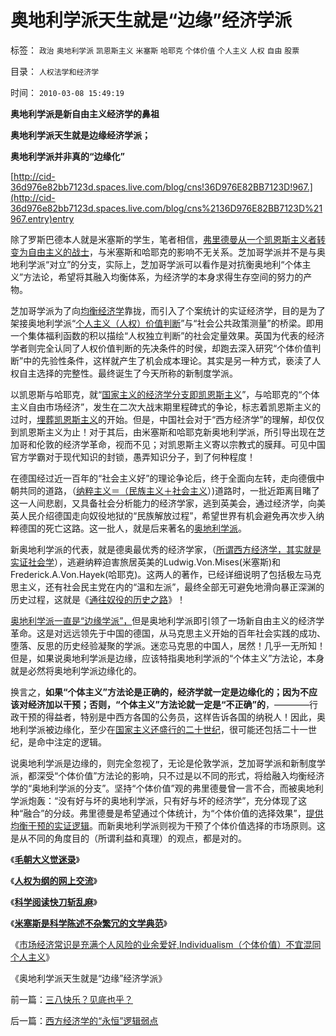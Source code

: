# 奥地利学派天生就是“边缘”经济学派

标签： `政治` `奥地利学派` `凯恩斯主义` `米塞斯` `哈耶克` `个体价值` `个人主义` `人权` `自由` `股票` 

目录： `人权法学和经济学`

时间： `2010-03-08 15:49:19`

**奥地利学派是新自由主义经济学的鼻祖**

**奥地利学派天生就是边缘经济学派；**

**奥地利学派并非真的“边缘化”**

[http://cid-36d976e82bb7123d.spaces.live.com/blog/cns!36D976E82BB7123D!967.](http://cid-36d976e82bb7123d.spaces.live.com/blog/cns%2136D976E82BB7123D%21967.entry)entry

除了罗斯巴德本人就是米塞斯的学生，笔者相信，[弗里德曼从一个凯恩斯主义者转变为自由主义的战士](../../../2009/11/10/米尔顿弗里德曼和马克思观点相同的错误.md)，与米塞斯和哈耶克的影响不无关系。芝加哥学派并不是与奥地利学派“对立”的分支，实际上，芝加哥学派可以看作是对抗衡奥地利“个体主义”方法论，希望将其融入均衡体系，为经济学的本身求得生存空间的努力的产物。

芝加哥学派为了向[均衡经济学](../../../2010/1/21/三种现代经济学体系和经济学的科学实证源.md)靠拢，而引入了个案统计的实证经济学，目的是为了架接奥地利学派“[个人主义（人权）价值判断](../../../2010/1/21/人权是价值判断的原子单位.md)”与“社会公共政策测量”的桥梁。即用一个集体福利函数的积以描绘“人权独立判断”的社会定量效果。英国为代表的经济学者则完全认同了人权价值判断的先决条件的时侯，却跑去深入研究“个体价值判断”中的先验性条件，这样就产生了机会成本理论。其实是另一种方式，亵渎了人权自主选择的完整性。最终诞生了今天所称的新制度学派。

以凯恩斯与哈耶克，就“[国家主义的经济学分支即凯恩斯主义](../../../2010/2/7/有中国特色的凯恩斯主义.md)”，与哈耶克的“个体主义自由市场经济”，发生在二次大战末期里程碑式的争论，标志着凯恩斯主义的过时，[埋葬凯恩斯主义](../../../2009/9/20/埋葬凯恩斯主义专题文章集.md)的开始。但是，中国社会对于“西方经济学”的理解，却仅仅到凯恩斯主义为止！对于其后，由米塞斯和哈耶克新奥地利学派，所引导出现在芝加哥和伦敦的经济学革命，视而不见；对凯恩斯主义寄以宗教式的膜拜。可见中国官方学霸对于现代知识的封锁，愚弄知识分子，到了何种程度！

在德国经过近一百年的“社会主义好”的理论争论后，终于全面向左转，走向德俄中朝共同的道路，（[纳粹主义＝（民族主义＋社会主义](../../../2008/7/6/什么是社会生产的价值？什么是GDP？.md)）)道路时，一批近距离目睹了这一人间悲剧，又具备社会分析能力的经济学家，逃到英美会，通过经济学，向美英人民介绍德国走向奴役地狱的“民族解放过程”，希望世界有机会避免再次步入纳粹德国的死亡这路。这一批人，就是后来著名的[奥地利学派](../../../2010/1/21/奥地利学派，孤独的自由战士.md)。

新奥地利学派的代表，就是德奥最优秀的经济学家，（[所谓西方经济学，其实就是实证社会学](../../../2010/1/21/三种现代经济学体系和经济学的科学实证源.md)），逃避纳粹迫害旅居英美的Ludwig.Von.Mises(米塞斯)和Frederick.A.Von.Hayek(哈耶克)。这两人的著作，已经详细说明了包括极左马克思主义，还有社会民主党在内的“温和左派”，最终全部无可避免地滑向暴正深渊的历史过程，这就是《[通往奴役的历史之路](../../../2009/7/23/哈耶克通向奴役之路富国强兵？.md)》！

[奥地利学派一直是“边缘学派”，](../../../2010/1/22/奥地利学派不是完美的体系.md)但是奥地利学派即引领了一场新自由主义的经济学革命。这是对远远领先于中国的德国，从马克思主义开始的百年社会实践的成功、堕落、反思的历史经验凝聚的学派。迷恋马克思的中国人，居然！几乎一无所知！但是，如果说奥地利学派是边缘，应该特指奥地利学派的“个体主义”方法论，本身就是必然将奥地利学派边缘化的。

换言之，**如果“个体主义”方法论是正确的，经济学就一定是边缘化的；因为不应该对经济加以干预；否则，“个体主义”方法论就一定是“不正确”的**，————行政干预的得益者，特别是中西方各国的公务员，这样告诉各国的纳税人！因此，奥地利学派被边缘化，至少在[国家主义还盛行的二十世纪](../../../2009/12/27/国家主义举国体制的低效率和根源.md)，很可能还包括二十一世纪，是命中注定的逻辑。

说奥地利学派是边缘的，则完全忽视了，无论是伦敦学派，芝加哥学派和新制度学派，都深受“个体价值”方法论的影响，只不过是以不同的形式，将给融入均衡经济学的“奥地利学派的分支”。坚持“个体价值”观的弗里德曼曾一言不合，而被奥地利学派炮轰：“没有好与坏的奥地利学派，只有好与坏的经济学”，充分体现了这种“融合”的分歧。弗里德曼是希望通过个体统计，为“个体价值的选择效果”，[提供均衡干预的实证逻辑](../../../2009/12/31/数学囚徒的芝加哥学派.md)。而新奥地利学派则视为干预了个体价值选择的市场原则。这是从不同的角度目的（所谓利益和真理）的观点，都是对的。

《[**毛朝大义觉迷录**](../../../2010/3/3/《大义觉迷录》监督舆论.md)》

《[**人权为纲的网上交流**](../../../2010/3/3/人权为纲的网上交流步骤.md)》

《[**科学阅读快刀斩乱麻**](../../../2010/3/7/科学阅读快刀斩乱麻.md)》

《[**米塞斯是科学陈述不杂繁冗的文学典范**](../../../2010/3/7/米塞斯是科学陈述不杂繁冗的文学典范.md)》

《[市场经济常识是充满个人风险的业余爱好,Individualism（个体价值）不宜混同个人主义](../../../2010/3/7/Individualism（个体价值）不宜混同个人主义.md)》

《奥地利学派天生就是“边缘”经济学派》



前一篇：[三八快乐？见底也乎？](../../../2010/3/8/三八快乐？见底也乎？.md)

后一篇：[西方经济学的“永恒”逻辑弱点](../../../2010/3/8/西方经济学的“永恒”逻辑弱点.md)